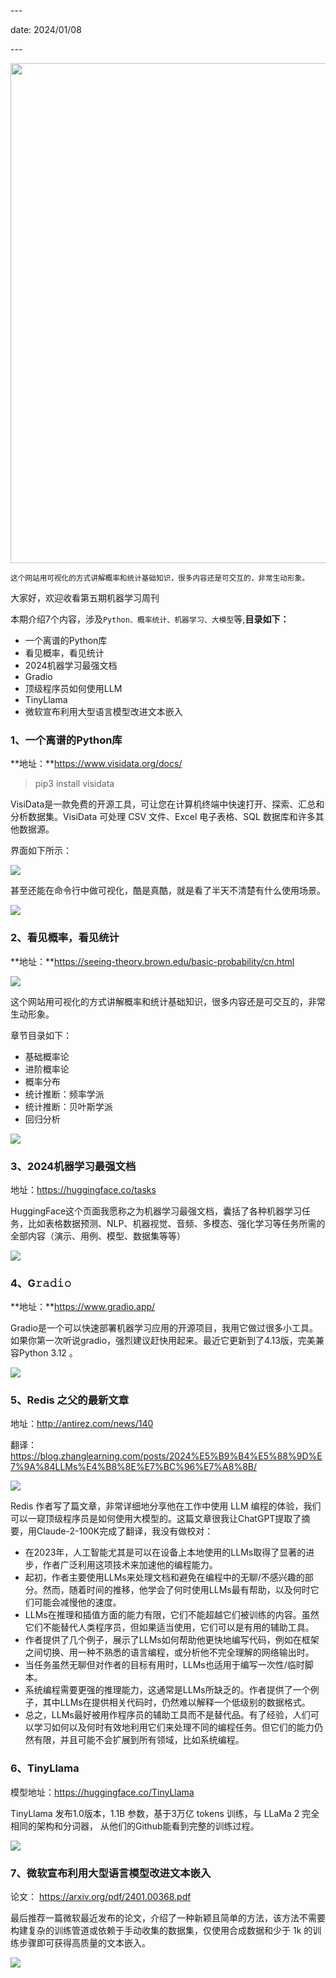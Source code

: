 \---

date: 2024/01/08

\---

<img src="https://my-wechat.oss-cn-beijing.aliyuncs.com/image-20240106231049384.png" width="800" />  

<small>这个网站用可视化的方式讲解概率和统计基础知识，很多内容还是可交互的，非常生动形象。</small>  

大家好，欢迎收看第五期机器学习周刊

本期介绍7个内容，涉及`Python、概率统计、机器学习、大模型`等,**目录如下：**

- 一个离谱的Python库
- 看见概率，看见统计
- 2024机器学习最强文档
- Gradio
- 顶级程序员如何使用LLM
- TinyLlama
- 微软宣布利用大型语言模型改进文本嵌入



### 1、一个离谱的Python库

**地址：**https://www.visidata.org/docs/

> pip3 install visidata

VisiData是一款免费的开源工具，可让您在计算机终端中快速打开、探索、汇总和分析数据集。VisiData 可处理 CSV 文件、Excel 电子表格、SQL 数据库和许多其他数据源。

界面如下所示：

![](https://my-wechat.oss-cn-beijing.aliyuncs.com/image-20240106225419213.png)

甚至还能在命令行中做可视化，酷是真酷，就是看了半天不清楚有什么使用场景。

![](https://my-wechat.oss-cn-beijing.aliyuncs.com/FLMCuUiVgAAR1O4.jpeg)

### 2、看见概率，看见统计

**地址：**https://seeing-theory.brown.edu/basic-probability/cn.html

![](https://my-wechat.oss-cn-beijing.aliyuncs.com/image-20240106230820183.png)

这个网站用可视化的方式讲解概率和统计基础知识，很多内容还是可交互的，非常生动形象。

章节目录如下：

- 基础概率论
- 进阶概率论
- 概率分布
- 统计推断：频率学派
- 统计推断：贝叶斯学派
- 回归分析

![](https://my-wechat.oss-cn-beijing.aliyuncs.com/image-20240106231049384.png)

### 3、2024机器学习最强文档

地址：https://huggingface.co/tasks

HuggingFace这个页面我愿称之为机器学习最强文档，囊括了各种机器学习任务，比如表格数据预测、NLP、机器视觉、音频、多模态、强化学习等任务所需的全部内容（演示、用例、模型、数据集等等）

![](https://my-wechat.oss-cn-beijing.aliyuncs.com/image-20240106231721512.png)

### 4、G𝚛𝚊𝚍𝚒𝚘

**地址：**https://www.gradio.app/

Gradio是一个可以快速部署机器学习应用的开源项目，我用它做过很多小工具。如果你第一次听说gradio，强烈建议赶快用起来。最近它更新到了4.13版，完美兼容Python 3.12 。

![](https://my-wechat.oss-cn-beijing.aliyuncs.com/image-20240106232702709.png)



### 5、Redis 之父的最新文章

地址：http://antirez.com/news/140

翻译：https://blog.zhanglearning.com/posts/2024%E5%B9%B4%E5%88%9D%E7%9A%84LLMs%E4%B8%8E%E7%BC%96%E7%A8%8B/

![](https://my-wechat.oss-cn-beijing.aliyuncs.com/image-20240106233132189.png)

Redis 作者写了篇文章，非常详细地分享他在工作中使用 LLM 编程的体验，我们可以一窥顶级程序员是如何使用大模型的。这篇文章很我让ChatGPT提取了摘要，用Claude-2-100K完成了翻译，我没有做校对：

- 在2023年，人工智能尤其是可以在设备上本地使用的LLMs取得了显著的进步，作者广泛利用这项技术来加速他的编程能力。
- 起初，作者主要使用LLMs来处理文档和避免在编程中的无聊/不感兴趣的部分。然而，随着时间的推移，他学会了何时使用LLMs最有帮助，以及何时它们可能会减慢他的速度。
- LLMs在推理和插值方面的能力有限，它们不能超越它们被训练的内容。虽然它们不能替代人类程序员，但如果适当使用，它们可以是有用的辅助工具。
- 作者提供了几个例子，展示了LLMs如何帮助他更快地编写代码，例如在框架之间切换、用一种不熟悉的语言编程，或分析他不完全理解的网络输出时。
- 当任务虽然无聊但对作者的目标有用时，LLMs也适用于编写一次性/临时脚本。
- 系统编程需要更强的推理能力，这通常是LLMs所缺乏的。作者提供了一个例子，其中LLMs在提供相关代码时，仍然难以解释一个低级别的数据格式。
- 总之，LLMs最好被用作程序员的辅助工具而不是替代品。有了经验，人们可以学习如何以及何时有效地利用它们来处理不同的编程任务。但它们的能力仍然有限，并且可能不会扩展到所有领域，比如系统编程。



### 6、TinyLlama

模型地址：https://huggingface.co/TinyLlama

TinyLlama 发布1.0版本，1.1B 参数，基于3万亿 tokens 训练，与 LLaMa 2 完全相同的架构和分词器，
从他们的Github能看到完整的训练过程。



![](https://my-wechat.oss-cn-beijing.aliyuncs.com/image-20240106233218954.png)

### 7、微软宣布利用大型语言模型改进文本嵌入

论文： https://arxiv.org/pdf/2401.00368.pdf

最后推荐一篇微软最近发布的论文，介绍了一种新颖且简单的方法，该方法不需要构建复杂的训练管道或依赖于手动收集的数据集，仅使用合成数据和少于 1k 的训练步骤即可获得高质量的文本嵌入。

![](https://my-wechat.oss-cn-beijing.aliyuncs.com/image-20240106235508992.png)